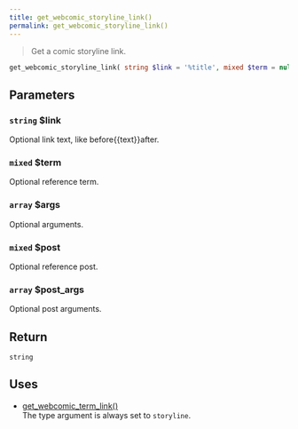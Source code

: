 ```yaml
---
title: get_webcomic_storyline_link()
permalink: get_webcomic_storyline_link()
---
```


> Get a comic storyline link.

```php
get_webcomic_storyline_link( string $link = '%title', mixed $term = null, array $args = [], mixed $post = null, array $post_args = [] ) : string
```

## Parameters

### `string` $link
Optional link text, like before{{text}}after.

### `mixed` $term
Optional reference term.

### `array` $args
Optional arguments.

### `mixed` $post
Optional reference post.

### `array` $post_args
Optional post arguments.

## Return

`string`

## Uses
- [get_webcomic_term_link()](get_webcomic_term_link())  
The type argument is always set to
`storyline`.
